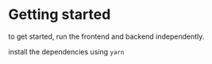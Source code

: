 # Getting started

to get started, run the frontend and backend independently.

install the dependencies using `yarn`